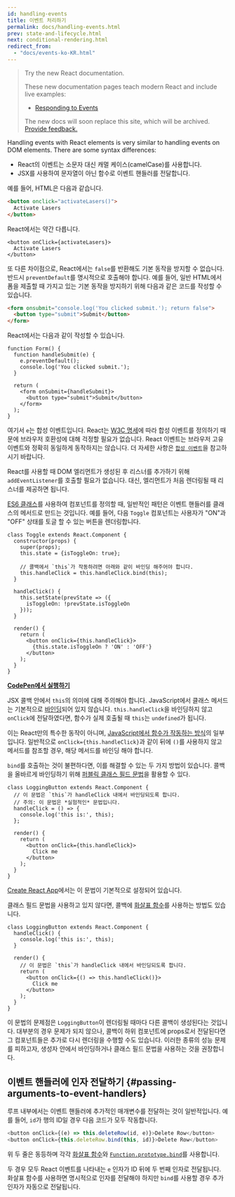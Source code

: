 ```yaml
---
id: handling-events
title: 이벤트 처리하기
permalink: docs/handling-events.html
prev: state-and-lifecycle.html
next: conditional-rendering.html
redirect_from:
  - "docs/events-ko-KR.html"
---
```


> Try the new React documentation.
> 
> These new documentation pages teach modern React and include live examples:
>
> - [Responding to Events](https://beta.reactjs.org/learn/responding-to-events)
>
> The new docs will soon replace this site, which will be archived. [Provide feedback.](https://github.com/reactjs/reactjs.org/issues/3308)


Handling events with React elements is very similar to handling events on DOM elements. There are some syntax differences:

* React의 이벤트는 소문자 대신 캐멀 케이스(camelCase)를 사용합니다.
* JSX를 사용하여 문자열이 아닌 함수로 이벤트 핸들러를 전달합니다.

예를 들어, HTML은 다음과 같습니다.

```html
<button onclick="activateLasers()">
  Activate Lasers
</button>
```

React에서는 약간 다릅니다.

```js{1}
<button onClick={activateLasers}>
  Activate Lasers
</button>
```

또 다른 차이점으로, React에서는 `false`를 반환해도 기본 동작을 방지할 수 없습니다. 반드시 `preventDefault`를 명시적으로 호출해야 합니다. 예를 들어, 일반 HTML에서 폼을 제출할 때 가지고 있는 기본 동작을 방지하기 위해 다음과 같은 코드를 작성할 수 있습니다.

```html
<form onsubmit="console.log('You clicked submit.'); return false">
  <button type="submit">Submit</button>
</form>
```

React에서는 다음과 같이 작성할 수 있습니다.

```js{3}
function Form() {
  function handleSubmit(e) {
    e.preventDefault();
    console.log('You clicked submit.');
  }

  return (
    <form onSubmit={handleSubmit}>
      <button type="submit">Submit</button>
    </form>
  );
}
```

여기서 `e`는 합성 이벤트입니다. React는 [W3C 명세](https://www.w3.org/TR/DOM-Level-3-Events/)에 따라 합성 이벤트를 정의하기 때문에 브라우저 호환성에 대해 걱정할 필요가 없습니다. React 이벤트는 브라우저 고유 이벤트와 정확히 동일하게 동작하지는 않습니다.  더 자세한 사항은 [`합성 이벤트`](/docs/events.html)을 참고하시기 바랍니다.

React를 사용할 때 DOM 엘리먼트가 생성된 후 리스너를 추가하기 위해 `addEventListener`를 호출할 필요가 없습니다. 대신, 엘리먼트가 처음 렌더링될 때 리스너를 제공하면 됩니다.

[ES6 클래스](https://developer.mozilla.org/ko/docs/Web/JavaScript/Reference/Classes)를 사용하여 컴포넌트를 정의할 때, 일반적인 패턴은 이벤트 핸들러를 클래스의 메서드로 만드는 것입니다. 예를 들어, 다음 `Toggle` 컴포넌트는 사용자가 "ON"과 "OFF" 상태를 토글 할 수 있는 버튼을 렌더링합니다.

```js{6,7,10-14,18}
class Toggle extends React.Component {
  constructor(props) {
    super(props);
    this.state = {isToggleOn: true};

    // 콜백에서 `this`가 작동하려면 아래와 같이 바인딩 해주어야 합니다.
    this.handleClick = this.handleClick.bind(this);
  }

  handleClick() {
    this.setState(prevState => ({
      isToggleOn: !prevState.isToggleOn
    }));
  }

  render() {
    return (
      <button onClick={this.handleClick}>
        {this.state.isToggleOn ? 'ON' : 'OFF'}
      </button>
    );
  }
}
```

[**CodePen에서 실행하기**](https://codepen.io/gaearon/pen/xEmzGg?editors=0010)

JSX 콜백 안에서 `this`의 의미에 대해 주의해야 합니다. JavaScript에서 클래스 메서드는 기본적으로 [바인딩](https://developer.mozilla.org/ko/docs/Web/JavaScript/Reference/Global_Objects/Function/bind)되어 있지 않습니다. `this.handleClick`을 바인딩하지 않고 `onClick`에 전달하였다면, 함수가 실제 호출될 때 `this`는 `undefined`가 됩니다.

이는 React만의 특수한 동작이 아니며, [JavaScript에서 함수가 작동하는 방식](https://www.smashingmagazine.com/2014/01/understanding-javascript-function-prototype-bind/)의 일부입니다. 일반적으로 `onClick={this.handleClick}`과 같이 뒤에 `()`를 사용하지 않고 메서드를 참조할 경우, 해당 메서드를 바인딩 해야 합니다.

`bind`를 호출하는 것이 불편하다면, 이를 해결할 수 있는 두 가지 방법이 있습니다. 콜백을 올바르게 바인딩하기 위해 [퍼블릭 클래스 필드 문법](https://developer.mozilla.org/en-US/docs/Web/JavaScript/Reference/Classes/Public_class_fields#public_instance_fields)을 활용할 수 있다.

```js{2-6}
class LoggingButton extends React.Component {
  // 이 문법은 `this`가 handleClick 내에서 바인딩되도록 합니다.
  // 주의: 이 문법은 *실험적인* 문법입니다.
  handleClick = () => {
    console.log('this is:', this);
  };

  render() {
    return (
      <button onClick={this.handleClick}>
        Click me
      </button>
    );
  }
}
```

[Create React App](https://github.com/facebookincubator/create-react-app)에서는 이 문법이 기본적으로 설정되어 있습니다.

클래스 필드 문법을 사용하고 있지 않다면, 콜백에 [화살표 함수](https://developer.mozilla.org/en/docs/Web/JavaScript/Reference/Functions/Arrow_functions)를 사용하는 방법도 있습니다.

```js{7-9}
class LoggingButton extends React.Component {
  handleClick() {
    console.log('this is:', this);
  }

  render() {
    // 이 문법은 `this`가 handleClick 내에서 바인딩되도록 합니다.
    return (
      <button onClick={() => this.handleClick()}>
        Click me
      </button>
    );
  }
}
```

이 문법의 문제점은 `LoggingButton`이 렌더링될 때마다 다른 콜백이 생성된다는 것입니다. 대부분의 경우 문제가 되지 않으나, 콜백이 하위 컴포넌트에 props로서 전달된다면 그 컴포넌트들은 추가로 다시 렌더링을 수행할 수도 있습니다. 이러한 종류의 성능 문제를 피하고자, 생성자 안에서 바인딩하거나 클래스 필드 문법을 사용하는 것을 권장합니다.

## 이벤트 핸들러에 인자 전달하기 {#passing-arguments-to-event-handlers}

루프 내부에서는 이벤트 핸들러에 추가적인 매개변수를 전달하는 것이 일반적입니다. 예를 들어, `id`가 행의 ID일 경우 다음 코드가 모두 작동합니다.

```js
<button onClick={(e) => this.deleteRow(id, e)}>Delete Row</button>
<button onClick={this.deleteRow.bind(this, id)}>Delete Row</button>
```

위 두 줄은 동등하며 각각 [화살표 함수](https://developer.mozilla.org/en-US/docs/Web/JavaScript/Reference/Functions/Arrow_functions)와 [`Function.prototype.bind`](https://developer.mozilla.org/en-US/docs/Web/JavaScript/Reference/Global_objects/Function/bind)를 사용합니다.

두 경우 모두 React 이벤트를 나타내는 `e` 인자가 ID 뒤에 두 번째 인자로 전달됩니다. 화살표 함수를 사용하면 명시적으로 인자를 전달해야 하지만 `bind`를 사용할 경우 추가 인자가 자동으로 전달됩니다.
